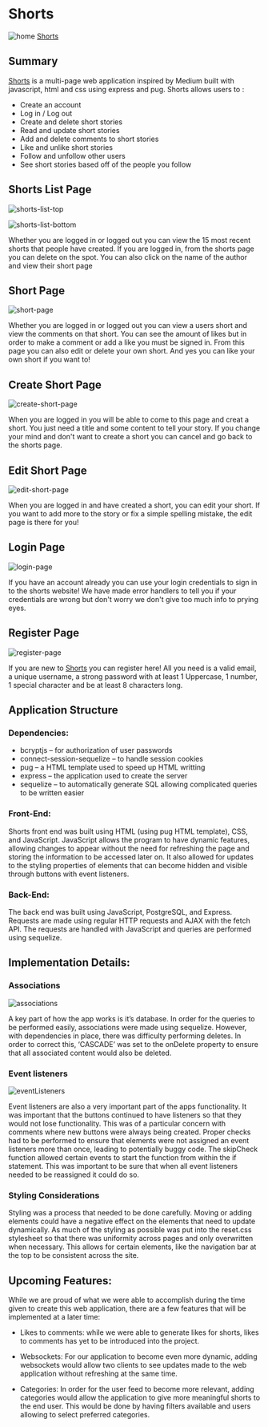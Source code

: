 # Shorts
![home]
[Shorts][shorts]

## Summary
[Shorts][shorts] is a multi-page web application inspired by Medium built with javascript, html and css using express and pug. Shorts allows users to :

* Create an account
* Log in / Log out
* Create and delete short stories
* Read and update short stories 
* Add and delete comments to short stories
* Like and unlike short stories
* Follow and unfollow other users
* See short stories based off of the people you follow

## Shorts List Page
![shorts-list-top]

![shorts-list-bottom]

Whether you are logged in or logged out you can view the 15 most recent shorts that people have created.
If you are logged in, from the shorts page you can delete on the spot.
You can also click on the name of the author and view their short page

## Short Page
![short-page]

Whether you are logged in or logged out you can view a users short and view the comments on that short. You can see the amount of likes but in order to make a comment or add a like you must be signed in. From this page you can also edit or delete your own short. And yes you can like your own short if you want to!

## Create Short Page
![create-short-page]

When you are logged in you will be able to come to this page and creat a short. You just need a title and some content to tell your story. If you change your mind and don't want to create a short you can cancel and go back to the shorts page.

## Edit Short Page
![edit-short-page]

When you are logged in and have created a short, you can edit your short. If you want to add more to the story or fix a simple spelling mistake, the edit page is there for you!

## Login Page
![login-page]

If you have an account already you can use your login credentials to sign in to the shorts website! We have made error handlers to tell you if your credentials are wrong but don't worry we don't give too much info to prying eyes.

## Register Page
![register-page]

If you are new to [Shorts][shorts] you can register here! All you need is a valid email, a unique username, a strong password with at least 1 Uppercase, 1 number, 1 special character and be at least 8 characters long.

## Application Structure

### Dependencies:
- bcryptjs – for authorization of user passwords
- connect-session-sequelize – to handle session cookies
- pug – a HTML template used to speed up HTML writting
- express – the application used to create the server
- sequelize – to automatically generate SQL allowing complicated queries to be written easier

### Front-End:

Shorts front end was built using HTML (using pug HTML template), CSS, and JavaScript. JavaScript allows the program to have dynamic features, allowing changes to appear without the need for refreshing the page and storing the information to be accessed later on. It also allowed for updates to the styling properties of elements that can become hidden and visible through buttons with event listeners.

### Back-End:

The back end was built using JavaScript, PostgreSQL, and Express. Requests are made using regular HTTP requests and AJAX with the fetch API. The requests are handled with JavaScript and queries are performed using sequelize. 

## Implementation Details:

### Associations

![associations]

A key part of how the app works is it’s database. In order for the queries to be performed easily, associations were made using sequelize. However, with dependencies in place, there was difficulty performing deletes. In order to correct this, ‘CASCADE’ was set to the onDelete property to ensure that all associated content would also be deleted.

### Event listeners

![eventListeners]

Event listeners are also a very important part of the apps functionality. It was important that the buttons continued to have listeners so that they would not lose functionality. This was of a particular concern with comments where new buttons were always being created. Proper checks had to be performed to ensure that elements were not assigned an event listeners more than once, leading to potentially buggy code.
The skipCheck function allowed certain events to start the function from within the if statement. This was important to be sure that when all event listeners needed to be reassigned it could do so.

### Styling Considerations

Styling was a process that needed to be done carefully. Moving or adding elements could have a negative effect on the elements that need to update dynamically. As much of the styling as possible was put into the reset.css stylesheet so that there was uniformity across pages and only overwritten when necessary. This allows for certain elements, like the navigation bar at the top to be consistent across the site.

## Upcoming Features:

While we are proud of what we were able to accomplish during the time given to create this web application, there are a few features that will be implemented at a later time:

- Likes to comments: while we were able to generate likes for shorts, likes to comments has yet to be introduced into the project.

- Websockets: For our application to become even more dynamic, adding websockets would allow two clients to see updates made to the web application without refreshing at the same time.

- Categories: In order for the user feed to become more relevant, adding categories would allow the application to give more meaningful shorts to the end user. This would be done by having filters available and users allowing to select preferred categories. 

[eventListeners]: https://user-images.githubusercontent.com/18316229/142693352-a0513db7-e4df-45c9-8f31-1a513b190cd8.png
[associations]: https://user-images.githubusercontent.com/18316229/142693311-954c38a5-574d-4e6e-a297-8aad9a0644f4.png
[shorts]: https://aa-gp7-shorts.herokuapp.com
[home]: https://user-images.githubusercontent.com/18316229/142678211-49fcdd8b-caa4-4026-a010-9b224eb84bb0.png
[shorts-list-top]: https://user-images.githubusercontent.com/18316229/142688787-cbe6bb4c-2dab-4139-925c-c6ce4a64346e.png
[shorts-list-bottom]: https://user-images.githubusercontent.com/18316229/142689222-37c64373-6cee-459f-8bb1-fc016bb52365.png
[short-page]: https://user-images.githubusercontent.com/18316229/142689239-23e90991-99b4-4891-af25-4b52110f7627.png
[create-short-page]: https://user-images.githubusercontent.com/18316229/142689656-e7b99045-678b-4c21-8e3b-6f14a4761703.png
[edit-short-page]: https://user-images.githubusercontent.com/18316229/142690030-36b2679f-3e9e-46c4-b563-794681f0d4ea.png
[login-page]: https://user-images.githubusercontent.com/18316229/142690233-1d5a9058-c17c-4e5d-85c5-712295984cf7.png
[register-page]: https://user-images.githubusercontent.com/18316229/142690253-95fc1500-ece2-4383-8f4f-e27cd0a9a28d.png
